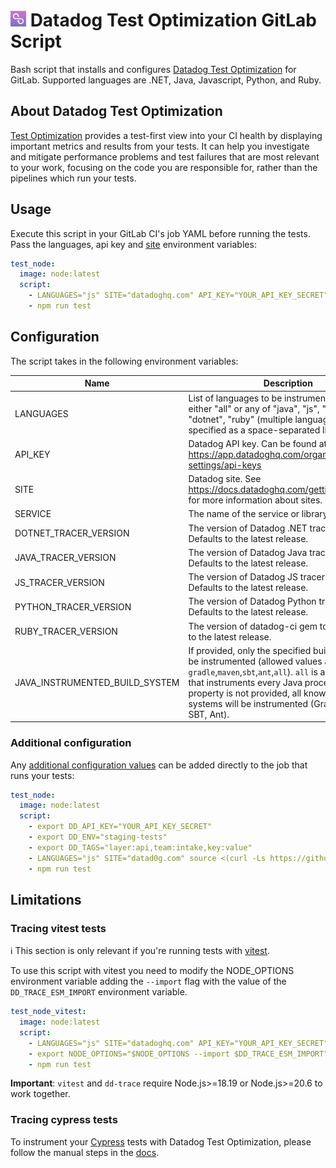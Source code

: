 # <img height="25" src="logos/test_visibility_logo.png" /> Datadog Test Optimization GitLab Script

Bash script that installs and configures [Datadog Test Optimization](https://docs.datadoghq.com/tests/) for GitLab.
Supported languages are .NET, Java, Javascript, Python, and Ruby.

## About Datadog Test Optimization

[Test Optimization](https://docs.datadoghq.com/tests/) provides a test-first view into your CI health by displaying important metrics and results from your tests.
It can help you investigate and mitigate performance problems and test failures that are most relevant to your work, focusing on the code you are responsible for, rather than the pipelines which run your tests.

## Usage

Execute this script in your GitLab CI's job YAML before running the tests. Pass the languages, api key and [site](https://docs.datadoghq.com/getting_started/site/) environment variables:

```yaml
test_node:
  image: node:latest
  script:
    - LANGUAGES="js" SITE="datadoghq.com" API_KEY="YOUR_API_KEY_SECRET" source <(curl -Ls https://github.com/DataDog/test-optimization-gitlab-script/releases/download/v1.0.1/script.sh)
    - npm run test
```

## Configuration

The script takes in the following environment variables:

| Name                           | Description                                                                                                                                                                                                                                                                                         | Required | Default       |
| ------------------------------ | --------------------------------------------------------------------------------------------------------------------------------------------------------------------------------------------------------------------------------------------------------------------------------------------------- | -------- | ------------- |
| LANGUAGES                      | List of languages to be instrumented. Can be either "all" or any of "java", "js", "python", "dotnet", "ruby" (multiple languages can be specified as a space-separated list).                                                                                                                       | true     |               |
| API_KEY                        | Datadog API key. Can be found at https://app.datadoghq.com/organization-settings/api-keys                                                                                                                                                                                                           | true     |               |
| SITE                           | Datadog site. See https://docs.datadoghq.com/getting_started/site for more information about sites.                                                                                                                                                                                                 | false    | datadoghq.com |
| SERVICE                        | The name of the service or library being tested.                                                                                                                                                                                                                                                    | false    |               |
| DOTNET_TRACER_VERSION          | The version of Datadog .NET tracer to use. Defaults to the latest release.                                                                                                                                                                                                                          | false    |               |
| JAVA_TRACER_VERSION            | The version of Datadog Java tracer to use. Defaults to the latest release.                                                                                                                                                                                                                          | false    |               |
| JS_TRACER_VERSION              | The version of Datadog JS tracer to use. Defaults to the latest release.                                                                                                                                                                                                                            | false    |               |
| PYTHON_TRACER_VERSION          | The version of Datadog Python tracer to use. Defaults to the latest release.                                                                                                                                                                                                                        | false    |               |
| RUBY_TRACER_VERSION            | The version of datadog-ci gem to use. Defaults to the latest release.                                                                                                                                                                                                                               | false    |               |
| JAVA_INSTRUMENTED_BUILD_SYSTEM | If provided, only the specified build systems will be instrumented (allowed values are `gradle`,`maven`,`sbt`,`ant`,`all`). `all` is a special value that instruments every Java process. If this property is not provided, all known build systems will be instrumented (Gradle, Maven, SBT, Ant). | false    |               |

### Additional configuration

Any [additional configuration values](https://docs.datadoghq.com/tracing/trace_collection/library_config/) can be added directly to the job that runs your tests:

```yaml
test_node:
  image: node:latest
  script:
    - export DD_API_KEY="YOUR_API_KEY_SECRET"
    - export DD_ENV="staging-tests"
    - export DD_TAGS="layer:api,team:intake,key:value"
    - LANGUAGES="js" SITE="datad0g.com" source <(curl -Ls https://github.com/DataDog/test-optimization-gitlab-script/releases/download/v1.0.1/script.sh)
    - npm run test
```

## Limitations

### Tracing vitest tests

ℹ️ This section is only relevant if you're running tests with [vitest](https://github.com/vitest-dev/vitest).

To use this script with vitest you need to modify the NODE_OPTIONS environment variable adding the `--import` flag with the value of the `DD_TRACE_ESM_IMPORT` environment variable.

```yaml
test_node_vitest:
  image: node:latest
  script:
    - LANGUAGES="js" SITE="datadoghq.com" API_KEY="YOUR_API_KEY_SECRET" source <(curl -Ls https://github.com/DataDog/test-optimization-gitlab-script/releases/download/v1.0.1/script.sh)
    - export NODE_OPTIONS="$NODE_OPTIONS --import $DD_TRACE_ESM_IMPORT"
    - npm run test
```

**Important**: `vitest` and `dd-trace` require Node.js>=18.19 or Node.js>=20.6 to work together.

### Tracing cypress tests

To instrument your [Cypress](https://www.cypress.io/) tests with Datadog Test Optimization, please follow the manual steps in the [docs](https://docs.datadoghq.com/tests/setup/javascript/?tab=cypress).
